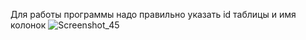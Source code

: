 Для работы программы надо правильно указать id таблицы и имя колонок
![Screenshot_45](https://github.com/user-attachments/assets/a7d36edb-7c6d-45c9-a90a-cd7ab7985fd2)
